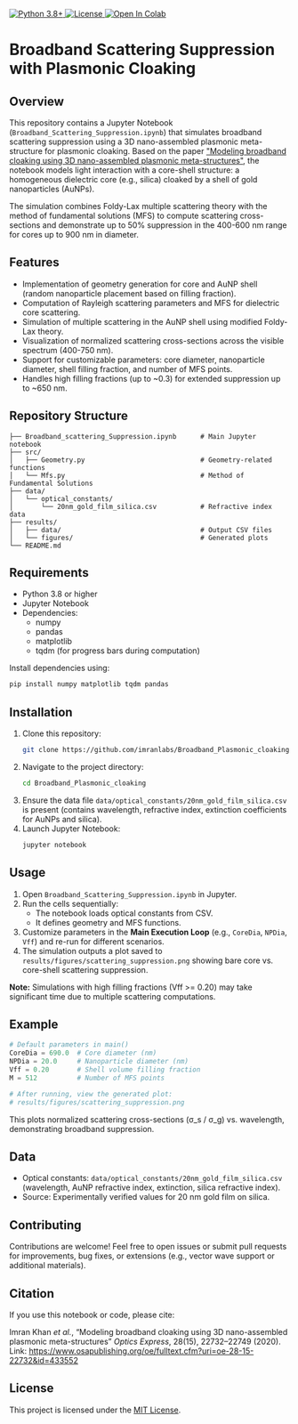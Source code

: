 <p align="left">
  <!-- Python version -->
  <a href="https://www.python.org/">
    <img src="https://img.shields.io/badge/Python-3.8%2B-blue" alt="Python 3.8+">
  </a>
  <!-- License (auto-reads your repo’s license) -->
  <a href="https://github.com/imranlabs/Broadband_Plasmonic_cloaking/blob/main/LICENSE">
    <img src="https://img.shields.io/github/license/imranlabs/Broadband_Plasmonic_cloaking" alt="License">
  </a>
  <!-- Open in Colab for your main notebook -->
  <a href="https://colab.research.google.com/github/imranlabs/Broadband_Plasmonic_cloaking/blob/main/Broadband_Scattering_Suppression.ipynb">
    <img src="https://colab.research.google.com/assets/colab-badge.svg" alt="Open In Colab">
  </a>
</p>


# Broadband Scattering Suppression with Plasmonic Cloaking

## Overview
This repository contains a Jupyter Notebook (`Broadband_Scattering_Suppression.ipynb`) that simulates broadband scattering suppression using a 3D nano-assembled plasmonic meta-structure for plasmonic cloaking. Based on the paper ["Modeling broadband cloaking using 3D nano-assembled plasmonic meta-structures"](https://www.osapublishing.org/oe/fulltext.cfm?uri=oe-28-15-22732&id=433552), the notebook models light interaction with a core-shell structure: a homogeneous dielectric core (e.g., silica) cloaked by a shell of gold nanoparticles (AuNPs).

The simulation combines Foldy-Lax multiple scattering theory with the method of fundamental solutions (MFS) to compute scattering cross-sections and demonstrate up to 50% suppression in the 400-600 nm range for cores up to 900 nm in diameter.

## Features
- Implementation of geometry generation for core and AuNP shell (random nanoparticle placement based on filling fraction).
- Computation of Rayleigh scattering parameters and MFS for dielectric core scattering.
- Simulation of multiple scattering in the AuNP shell using modified Foldy-Lax theory.
- Visualization of normalized scattering cross-sections across the visible spectrum (400-750 nm).
- Support for customizable parameters: core diameter, nanoparticle diameter, shell filling fraction, and number of MFS points.
- Handles high filling fractions (up to ~0.3) for extended suppression up to ~650 nm.

## Repository Structure
```none
├── Broadband_scattering_Suppression.ipynb      # Main Jupyter notebook
├── src/
│   ├── Geometry.py                             # Geometry-related functions
│   └── Mfs.py                                  # Method of Fundamental Solutions
├── data/
│   └── optical_constants/
│       └── 20nm_gold_film_silica.csv           # Refractive index data
├── results/
│   ├── data/                                   # Output CSV files
│   └── figures/                                # Generated plots
└── README.md
```
## Requirements
- Python 3.8 or higher
- Jupyter Notebook
- Dependencies:
  - numpy
  - pandas
  - matplotlib
  - tqdm (for progress bars during computation)

Install dependencies using:
```bash
pip install numpy matplotlib tqdm pandas
```

## Installation
1. Clone this repository:
   ```bash
   git clone https://github.com/imranlabs/Broadband_Plasmonic_cloaking.git
   ```
2. Navigate to the project directory:
   ```bash
   cd Broadband_Plasmonic_cloaking
   ```
3. Ensure the data file `data/optical_constants/20nm_gold_film_silica.csv` is present (contains wavelength, refractive index, extinction coefficients for AuNPs and silica).
4. Launch Jupyter Notebook:
   ```bash
   jupyter notebook
   ```

## Usage
1. Open `Broadband_Scattering_Suppression.ipynb` in Jupyter.
2. Run the cells sequentially:
   - The notebook loads optical constants from CSV.
   - It defines geometry and MFS functions.
3. Customize parameters in the **Main Execution Loop**  (e.g., `CoreDia`, `NPDia`, `Vff`) and re-run for different scenarios.
4. The simulation outputs a plot saved to `results/figures/scattering_suppression.png` showing bare core vs. core-shell scattering suppression.

**Note:** Simulations with high filling fractions (Vff >= 0.20) may take significant time due to multiple scattering computations.

## Example
```python
# Default parameters in main()
CoreDia = 690.0  # Core diameter (nm)
NPDia = 20.0     # Nanoparticle diameter (nm)
Vff = 0.20       # Shell volume filling fraction
M = 512          # Number of MFS points

# After running, view the generated plot:
# results/figures/scattering_suppression.png
```

This plots normalized scattering cross-sections (σ_s / σ_g) vs. wavelength, demonstrating broadband suppression.

## Data
- Optical constants: `data/optical_constants/20nm_gold_film_silica.csv` (wavelength, AuNP refractive index, extinction, silica refractive index).
- Source: Experimentally verified values for 20 nm gold film on silica.

## Contributing
Contributions are welcome! Feel free to open issues or submit pull requests for improvements, bug fixes, or extensions (e.g., vector wave support or additional materials).

## Citation
If you use this notebook or code, please cite:

Imran Khan *et al.*, “Modeling broadband cloaking using 3D nano-assembled plasmonic meta-structures” *Optics Express*, 28(15), 22732–22749 (2020).  
Link: https://www.osapublishing.org/oe/fulltext.cfm?uri=oe-28-15-22732&id=433552

## License
This project is licensed under the [MIT License](LICENSE).
